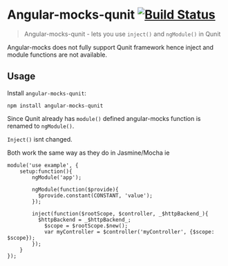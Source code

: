
# Angular-mocks-qunit [![Build Status](https://travis-ci.org/PredatoryPlatanus/angular-mocks-qunit.png?branch=master)](https://travis-ci.org/PredatoryPlatanus/angular-mocks-qunit)
> Angular-mocks-qunit - lets you use `inject()` and `ngModule()` in Qunit

Angular-mocks does not fully support Qunit framework hence inject and module functions are not available.

## Usage

Install `angular-mocks-qunit`:
```
npm install angular-mocks-qunit
```



Since Qunit already has `module()` defined angular-mocks function is renamed to `ngModule()`.

`Inject()` isnt changed.

Both work the same way as they do in Jasmine/Mocha ie

```
module('use example', {
	setup:function(){
		ngModule('app');
		
		ngModule(function($provide){
		  $provide.constant(CONSTANT, 'value');
		});
		
		inject(function($rootScope, $controller, _$httpBackend_){
		  $httpBackend = _$httpBackend_;
			$scope = $rootScope.$new();
			var myController = $controller('myController', {$scope: $scope});
		});
	}
});
```
